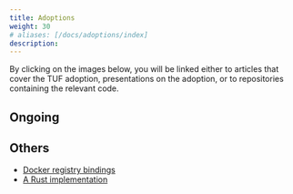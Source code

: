 ```yaml
---
title: Adoptions
weight: 30
# aliases: [/docs/adoptions/index]
description:
---
```



By clicking on the images below, you will be linked either to articles that
cover the TUF adoption, presentations on the adoption, or to repositories
containing the relevant code.


## Ongoing


## Others

* [Docker registry bindings](https://github.com/davedoesdev/dtuf)
* [A Rust implementation](https://github.com/heartsucker/rust-tuf)
